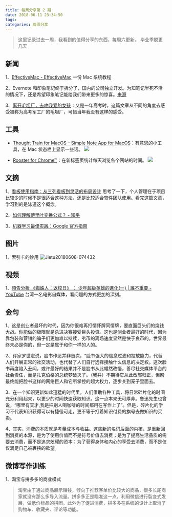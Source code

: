 ```yaml
---
title: 每周分享第 2 期
date: 2018-06-11 23:34:50
tags:
categories: 每周分享
---
```




> 这里记录过去一周，我看到的值得分享的东西，每周六更新。
> 毕业季脱更几天

## 新闻
1、[EffectiveMac - EffectiveMac](https://bestswifter.gitbook.io/effectivemac/) 一份 Mac 系统教程

2、Evernote 和印象笔记终于拆分了，国内的公司独立开发。为知笔记半死不活的情况下，还是希望印象笔记能给我们带来更多的惊喜。[来源](https://mp.weixin.qq.com/s/7kKSrZROTi8Q968WAGrRwA)

3、[离开毛坦厂，去吻我爱的女孩](https://zhuanlan.zhihu.com/p/37781310)：又是一年高考时，这篇文章从不同的角度去感受被称为高考军工厂的毛坦厂，可惜当年我没有这样的感受。


## 工具
- [Thought Train for MacOS – Simple Note App for MacOS](https://www.thoughttrain.cc/#download)：有意思的小工具，在 Mac 状态栏上显示一些话。
 ![](http://media.xiang578.com/15280104676054.jpg)

- [Rooster for Chrome™](https://chrome.google.com/webstore/detail/rooster-for-chrome/pimolnhbniceppehbgmibnbgcnhpkhfh)：在新标签页统计每天浏览各个网站的时间。
![](http://media.xiang578.com/15283589946007.jpg)


## 文摘
1、[看板使用指南：从三列看板到灵活的布局设计](http://www.infoq.com/cn/articles/kanban-step-guide?utm_campaign=infoq_content&amp;utm_source=infoq&amp;utm_medium=feed&amp;utm_term=global)
思考了一下，个人管理在于项目比较少的时候不是很适合这种方法，还是比较适合软件团队使用。看完这篇文章，学习到的是泳道这个概念。

2、[如何理解傅里叶变换公式？ - 知乎](https://www.zhihu.com/question/19714540/answer/334686351)

3、[机器学习最佳实践：Google 官方指南]( https://ift.tt/2sgdQCo)

## 图片

1、索引卡的妙用
![Jietu20180608-074432](http://media.xiang578.com/Jietu20180608-074432.jpg)


## 视频

1、[預告分析 《蜘蛛人：返校日》 ： 少年超級英雄的進化(一) | 誰不重要 - YouTube](https://www.youtube.com/watch?v=UM19H3CC5UE)
台湾一名电影自媒体，看问题的方式更加的深刻。



## 金句
1、这是创业者最坏的时代，因为你很难再打情怀牌同情牌，要直面巨头们的烧钱大战。你能做的极限就是杀进决赛接受巨头投资。这也是创业者最好的时代，因为靠包装和营销的骗子们更加难以持续，劣币的离场速度显然是快于良币的。世界最终未必是你的，但一定是属于和你一样的人的。 

2、评家罗世宏说，脸书作恶并非首次，“脸书强大的信息过滤和投放能力，代替人们开展正常的社交活动，也代替了人们自行选择接触什么信息的决定权。这次脸书再度陷入丑闻，或许最好的结果并不是脸书从此幡然改悟，善尽社交媒体平台的社会责任，而是扎克伯格的总统梦破灭了。（我并）不期待它从此改邪归正，但盼最终能把脸书这样的网络巨人和它所掌控的超大权力，逐步关到笼子里面去。 

3、在一个知识更新如此迅猛的时代里，人们借助各种工具，将日常碎片化的时间充分利用起来，以更少的时间快速获取知识。这一点本来无可厚非。鲁迅先生也曾说，“哪里有天才,我是把别人喝咖啡的时间都用在写作上了”。但是，碎片化的学习不代表知识获得可以有捷径可走，更不等于打着知识付费的旗号去做知识的买卖。 

4、其实，消费的本质就是考量成本与收益。这些新的名词后面的内核，是重新回到消费的本源，是为了使用价值而不是符号价值去消费；是为了提高生活品质的需要去消费，而不是追求炫耀的资本；为了获得身体和内心的享受去消费，而不是仅仅满足自己被裹挟的欲望。 

## 微博写作训练

1、淘宝与拼多多的商业模式

>淘宝由于通过商品展示赚钱，倾向于推荐客单价比较大的商品，很多长尾商家就没有那么多导入流量。拼多多正是瞄准这一点，利用微信进行裂变式发展，做低价标品的拼团。此外为了促进消费，拼多多在系统的设计上取消了购物车、收藏夹、评论等功能。






